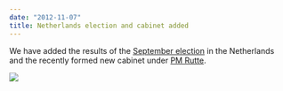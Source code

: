 ```yaml
---
date: "2012-11-07"
title: Netherlands election and cabinet added
---
```


We have added the results of the [September election](http://dev.parlgov.org/data/nld/election-parliament/2012-09-12/) in the Netherlands and the recently formed new cabinet under [PM Rutte](http://dev.parlgov.org/data/nld/cabinet-party/2012-11-05/).

![](/images/parliament-netherlands.jpg)
